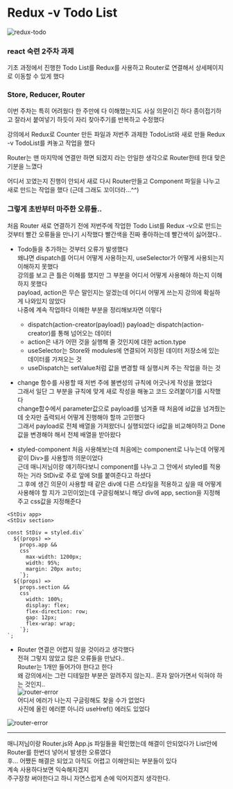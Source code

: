 # Redux -v Todo List

![redux-todo](https://cdn.discordapp.com/attachments/1037267111585792020/1049542162561372250/IMB_vmcxp5.gif)

### react 숙련 2주차 과제

기초 과정에서 진행한 Todo List를 Redux를 사용하고 Router로 연결해서 상세페이지로 이동할 수 있게 했다

### Store, Reducer, Router

이번 주차는 특히 어려웠다
한 주만에 다 이해했는지도 사실 의문이긴 하다
종이접기하고 잘라서 붙여넣기 하듯이 자리 찾아주기를 반복하고 수정했다

강의에서 Redux로 Counter 만든 파일과 저번주 과제한 TodoList와 새로 만들 Redux -v TodoList를 켜놓고 작업을 했다

Router는 맨 마지막에 연결만 하면 되겠지 라는 안일한 생각으로 Router한테 한대 맞은 기분을 느꼈다

어디서 꼬였는지 진행이 안되서 새로 다시 Router만들고 Component 파일을 나누고 새로 만드는 작업을 했다
(근데 그래도 꼬이더라...^^)

### 그렇게 초반부터 마주한 오류들..

처음 Router 새로 연결하기 전에 저번주에 작업한 Todo List를 Redux -v으로 만드는 것부터 빨간 오류들을 만나기 시작했다
빨간색을 진짜 좋아하는데 빨간색이 싫어졌다..

- Todo들을 추가하는 것부터 오류가 발생했다<br>
  왜냐면 dispatch를 어디서 어떻게 사용하는지, useSelector가 어떻게 사용되는지 이해하지 못했다<br>
  강의를 보고 큰 틀은 이해를 했지만 그 부분을 어디서 어떻게 사용해야 하는지 이해하지 못했다<br>
  payload, action은 무슨 말인지는 알겠는데 어디서 어떻게 쓰는지 강의에 확실하게 나와있지 않았다<br>
  나중에 계속 작업하다 이해한 부분을 정리해보자면 이렇다

  - dispatch(action-creator(payload))
    payload는 dispatch(action-creator)를 통해 넘어오는 데이터
  - action은 내가 어떤 것을 실행해 줄 것인지에 대한 action.type
  - useSelector는 Store와 modules에 연결되어 저장된 데이터 저장소에 있는 데이터를 가져오는 것
  - useDispatch는 setValue처럼 값을 변경할 때 실행시켜 주는 작업을 하는 것

- change 함수를 사용할 때 저번 주에 불변성의 규칙에 어긋나게 작성을 했었다<br>
  그래서 일단 그 부분을 규칙에 맞게 새로 작성을 해놓고 코드 오려붙이기를 시작했다<br>
  change함수에서 parameter값으로 payload를 넘겨줄 때 처음에 id값을 넘겨줬는데 숫자만 출력되서 어떻게 진행해야 할까 고민했다<br>
  그래서 payload로 전체 배열을 가져왔더니 실행되었다 id값을 비교해야하고 Done값을 변경해야 해서 전체 배열을 받아왔다

- styled-component 처음 사용해보는데 처음에는 component로 나누는데 어떻게 같이 Div>를 사용할까 의문이었다<br>
  근데 매니저님이랑 얘기하다보니 component를 나누고 그 안에서 styled를 적용하는 거라 StDiv로 주로 앞에 St를 붙여준다고 하셨다<br>
  그 후에 생긴 의문이 사용할 때 같은 div에 다른 스타일을 적용하고 싶을 때 어떻게 사용해야 할 지가 고민이었는데 구글링해보니 해당 div에 app, section을 지정해주고 css값을 지정해준다<br>

```
<StDiv app>
<StDiv section>

const StDiv = styled.div`
  ${(props) =>
    props.app &&
    css`
      max-width: 1200px;
      width: 95%;
      margin: 20px auto;
    `};
  ${(props) =>
    props.section &&
    css`
      width: 100%;
      display: flex;
      flex-direction: row;
      gap: 12px;
      flex-wrap: wrap;
    `};
`;
```

- Router 연결은 어렵지 않을 것이라고 생각했다<br>
  전혀 그렇지 않았고 많은 오류들을 만났다..<br>
  Router는 1개만 들어가야 한다고 한다<br>
  왜 강의에서는 그런 디테일한 부분은 알려주지 않는지.. 혼자 알아가면서 익혀야 하는 것인지..<br>
  ![router-error](https://cdn.discordapp.com/attachments/1037267111585792020/1049622919199866920/2022-12-05_6.17.58.png)
  <br>
  어디서 에러가 나는지 구글링해도 찾을 수가 없었다<br>
  사진에 올린 에러뿐 아니라 useHref() 에러도 있었다<br>

![router-error](https://velog.velcdn.com/cloudflare/pung8146/27215a1f-4dd8-451e-9e7f-b0a246ade2af/%ED%99%94%EB%A9%B4%20%EC%BA%A1%EC%B2%98%202022-04-06%20095628.png)

---

매니저님이랑 Router.js와 App.js 파일들을 확인했는데 해결이 안되었다가 List안에 Router를 한번더 넣어서 발생한 오류였다<br>
후... 어쨌든 해결은 되었고 아직도 어렵고 이해안되는 부분들이 있다<br>
계속 사용하다보면 익숙해지겠지<br>
주구장창 써야한다고 하니 자연스럽게 손에 익어지겠지 생각한다.
